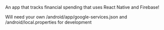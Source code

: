 An app that tracks financial spending that uses React Native and Firebase!

Will need your own /android/app/google-services.json and /android/local.properties for development
